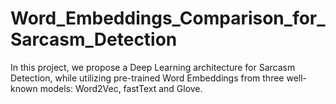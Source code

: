 # Word_Embeddings_Comparison_for_Sarcasm_Detection
In this project, we propose a Deep Learning architecture for Sarcasm Detection, while utilizing pre-trained Word Embeddings from three well-known models: Word2Vec, fastText and Glove.
